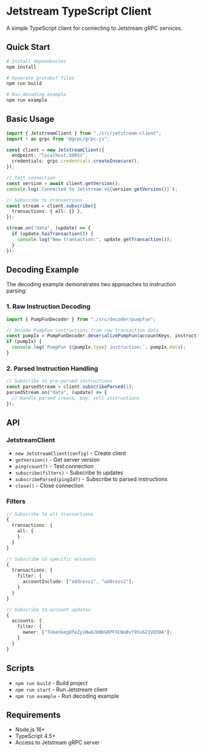# Jetstream TypeScript Client

A simple TypeScript client for connecting to Jetstream gRPC services.

## Quick Start

```bash
# Install dependencies
npm install

# Generate protobuf files
npm run build

# Run decoding example
npm run example
```

## Basic Usage

```typescript
import { JetstreamClient } from "./src/jetstream-client";
import * as grpc from "@grpc/grpc-js";

const client = new JetstreamClient({
  endpoint: "localhost:50051",
  credentials: grpc.credentials.createInsecure(),
});

// Test connection
const version = await client.getVersion();
console.log(`Connected to Jetstream v${version.getVersion()}`);

// Subscribe to transactions
const stream = client.subscribe({
  transactions: { all: {} },
});

stream.on("data", (update) => {
  if (update.hasTransaction()) {
    console.log("New transaction:", update.getTransaction());
  }
});
```

## Decoding Example

The decoding example demonstrates two approaches to instruction parsing:

### 1. Raw Instruction Decoding

```typescript
import { PumpFunDecoder } from "./src/decoder/pumpfun";

// Decode PumpFun instructions from raw transaction data
const pumpIx = PumpFunDecoder.deserializePumpFun(accountKeys, instructionData);
if (pumpIx) {
  console.log(`PumpFun ${pumpIx.type} instruction:`, pumpIx.data);
}
```

### 2. Parsed Instruction Handling

```typescript
// Subscribe to pre-parsed instructions
const parsedStream = client.subscribeParsed(1);
parsedStream.on("data", (update) => {
  // Handle parsed create, buy, sell instructions
});
```

## API

### JetstreamClient

- `new JetstreamClient(config)` - Create client
- `getVersion()` - Get server version
- `ping(count?)` - Test connection
- `subscribe(filters)` - Subscribe to updates
- `subscribeParsed(pingId?)` - Subscribe to parsed instructions
- `close()` - Close connection

### Filters

```typescript
// Subscribe to all transactions
{
  transactions: {
    all: {
    }
  }
}

// Subscribe to specific accounts
{
  transactions: {
    filter: {
      accountInclude: ["address1", "address2"];
    }
  }
}

// Subscribe to account updates
{
  accounts: {
    filter: {
      owner: ["TokenkegQfeZyiNwAJbNbGKPFXCWuBvf9Ss623VQ5DA"];
    }
  }
}
```

## Scripts

- `npm run build` - Build project
- `npm run start` - Run Jetstream client
- `npm run example` - Run decoding example

## Requirements

- Node.js 16+
- TypeScript 4.5+
- Access to Jetstream gRPC server
